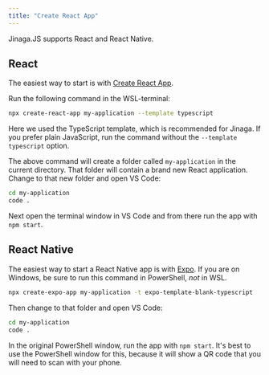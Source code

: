 ```yaml
---
title: "Create React App"
---
```


Jinaga.JS supports React and React Native.

## React

The easiest way to start is with [Create React App](https://create-react-app.dev/).

Run the following command in the WSL-terminal:

```bash
npx create-react-app my-application --template typescript
```

Here we used the TypeScript template, which is recommended for Jinaga.
If you prefer plain JavaScript, run the command without the `--template typescript` option.

The above command will create a folder called `my-application` in the current directory.
That folder will contain a brand new React application.  Change to that new folder and open VS Code:

```bash
cd my-application
code .
```

Next open the terminal window in VS Code and from there run the app with `npm start`.

## React Native

The easiest way to start a React Native app is with [Expo](https://expo.io/).
If you are on Windows, be sure to run this command in PowerShell, *not* in WSL.

```bash
npx create-expo-app my-application -t expo-template-blank-typescript
```

Then change to that folder and open VS Code:

```bash
cd my-application
code .
```

In the original PowerShell window, run the app with `npm start`.
It's best to use the PowerShell window for this, because it will show a QR code that you will need to scan with your phone.
